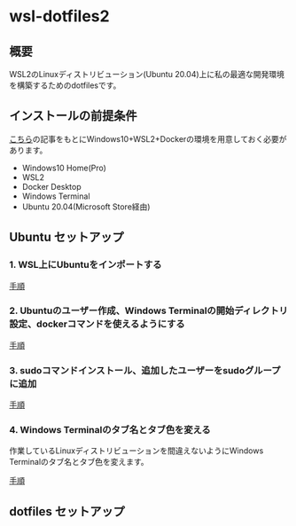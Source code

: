 # wsl-dotfiles2
## 概要
WSL2のLinuxディストリビューション(Ubuntu 20.04)上に私の最適な開発環境を構築するためのdotfilesです。

## インストールの前提条件

[こちら](https://snyt45.com/posts/20210806/wsl2-multiple-linux-distribution/)の記事をもとにWindows10+WSL2+Dockerの環境を用意しておく必要があります。

- Windows10 Home(Pro)
- WSL2
- Docker Desktop
- Windows Terminal
- Ubuntu 20.04(Microsoft Store経由)

## Ubuntu セットアップ
### 1. WSL上にUbuntuをインポートする

[手順](https://snyt45.com/posts/20210806/wsl2-multiple-linux-distribution/#%E6%96%B0%E3%81%97%E3%81%8Flinux%E3%83%87%E3%82%A3%E3%82%B9%E3%83%88%E3%83%AA%E3%83%93%E3%83%A5%E3%83%BC%E3%82%B7%E3%83%A7%E3%83%B3%E3%82%92%E3%82%A4%E3%83%B3%E3%83%9D%E3%83%BC%E3%83%88%E3%81%99%E3%82%8B%E6%96%B9%E6%B3%95%E3%82%92%E8%A6%9A%E3%81%88%E3%81%9F)

### 2. Ubuntuのユーザー作成、Windows Terminalの開始ディレクトリ設定、dockerコマンドを使えるようにする

[手順](https://snyt45.com/posts/20210806/wsl2-multiple-linux-distribution/#ubuntu%E3%81%AE%E3%83%A6%E3%83%BC%E3%82%B6%E3%83%BC%E4%BD%9C%E6%88%90windows-terminal%E3%81%AE%E9%96%8B%E5%A7%8B%E3%83%87%E3%82%A3%E3%83%AC%E3%82%AF%E3%83%88%E3%83%AA%E8%A8%AD%E5%AE%9Adocker%E3%82%B3%E3%83%9E%E3%83%B3%E3%83%89%E3%82%92%E4%BD%BF%E3%81%88%E3%82%8B%E3%81%AB%E3%81%99%E3%82%8B)

### 3. sudoコマンドインストール、追加したユーザーをsudoグループに追加

[手順](https://snyt45.com/posts/20210813/wsl2-import-linux-distro-sudo/)

### 4. Windows Terminalのタブ名とタブ色を変える

作業しているLinuxディストリビューションを間違えないようにWindows Terminalのタブ名とタブ色を変えます。

[手順](https://snyt45.com/posts/20210809/windows-terminal-change-color/)

## dotfiles セットアップ
